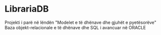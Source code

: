 # LibrariaDB
Projekti i parë në lëndën "Modelet e të dhënave dhe gjuhët e pyetësorëve"
Baza objekt-relacionale e të dhënave dhe SQL i avancuar në ORACLE
